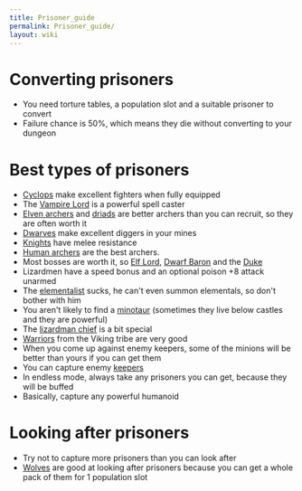 ```yaml
---
title: Prisoner_guide
permalink: Prisoner_guide/
layout: wiki
---
```


Converting prisoners
====================

-   You need torture tables, a population slot and a suitable prisoner
    to convert
-   Failure chance is 50%, which means they die without converting to
    your dungeon

Best types of prisoners
=======================

-   [Cyclops](/keeperrl_wiki/Cyclops "wikilink") make excellent fighters when fully
    equipped
-   The [Vampire Lord](/keeperrl_wiki/Vampire_Lord "wikilink") is a powerful spell
    caster
-   [Elven archers](/keeperrl_wiki/Elven_Archer "wikilink") and
    [driads](/keeperrl_wiki/Driad "wikilink") are better archers than you can recruit,
    so they are often worth it
-   [Dwarves](dwarf "wikilink") make excellent diggers in your mines
-   [Knights](knight "wikilink") have melee resistance
-   [Human archers](/keeperrl_wiki/Archer "wikilink") are the best archers.
-   Most bosses are worth it, so [Elf Lord](/keeperrl_wiki/Elf_Lord "wikilink"), [Dwarf
    Baron](/keeperrl_wiki/Dwarf_Baron "wikilink") and the [Duke](Duke "wikilink")
-   Lizardmen have a speed bonus and an optional poison +8 attack
    unarmed
-   The [elementalist](elementalist "wikilink") sucks, he can't even
    summon elementals, so don't bother with him
-   You aren't likely to find a [minotaur](minotaur "wikilink")
    (sometimes they live below castles and they are powerful)
-   The [lizardman chief](lizardman_chief "wikilink") is a bit special
-   [Warriors](warrior "wikilink") from the Viking tribe are very good
-   When you come up against enemy keepers, some of the minions will be
    better than yours if you can get them
-   You can capture enemy [keepers](keeper "wikilink")
-   In endless mode, always take any prisoners you can get, because they
    will be buffed
-   Basically, capture any powerful humanoid

Looking after prisoners
=======================

-   Try not to capture more prisoners than you can look after
-   [Wolves](/keeperrl_wiki/Wolf "wikilink") are good at looking after prisoners
    because you can get a whole pack of them for 1 population slot

